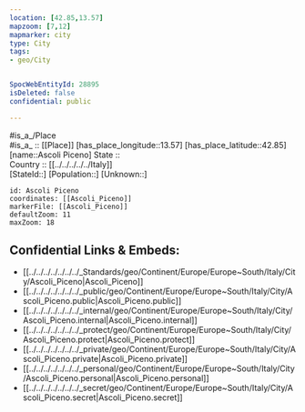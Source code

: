 ```yaml
---
location: [42.85,13.57] 
mapzoom: [7,12] 
mapmarker: city 
type: City
tags:
- geo/City


SpocWebEntityId: 28895
isDeleted: false
confidential: public

---
```

#is_a_/Place  
#is_a_ :: [[Place]] 
[has_place_longitude::13.57] 
[has_place_latitude::42.85] 
[name::Ascoli Piceno] 
State ::  
Country :: [[../../../../../Italy]]  
[StateId::] 
[Population::] 
[Unknown::] 


```leaflet
id: Ascoli Piceno
coordinates: [[Ascoli_Piceno]] 
markerFile: [[Ascoli_Piceno]] 
defaultZoom: 11 
maxZoom: 18
```


## Confidential Links & Embeds: 
- [[../../../../../../../_Standards/geo/Continent/Europe/Europe~South/Italy/City/Ascoli_Piceno|Ascoli_Piceno]] 
- [[../../../../../../../_public/geo/Continent/Europe/Europe~South/Italy/City/Ascoli_Piceno.public|Ascoli_Piceno.public]] 
- [[../../../../../../../_internal/geo/Continent/Europe/Europe~South/Italy/City/Ascoli_Piceno.internal|Ascoli_Piceno.internal]] 
- [[../../../../../../../_protect/geo/Continent/Europe/Europe~South/Italy/City/Ascoli_Piceno.protect|Ascoli_Piceno.protect]] 
- [[../../../../../../../_private/geo/Continent/Europe/Europe~South/Italy/City/Ascoli_Piceno.private|Ascoli_Piceno.private]] 
- [[../../../../../../../_personal/geo/Continent/Europe/Europe~South/Italy/City/Ascoli_Piceno.personal|Ascoli_Piceno.personal]] 
- [[../../../../../../../_secret/geo/Continent/Europe/Europe~South/Italy/City/Ascoli_Piceno.secret|Ascoli_Piceno.secret]] 
